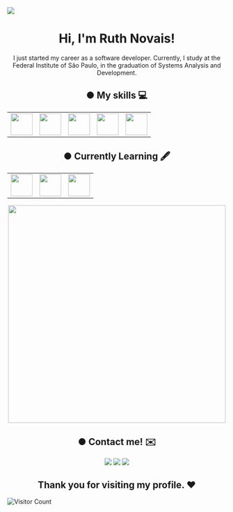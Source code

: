 <img src="https://i.pinimg.com/originals/4a/fd/e9/4afde9596bfe30a1bb56a556f1ffefa6.gif"/>

   
<h1 align="center"> Hi, I'm Ruth Novais!</h1>

<p align="center">I just started my career as a software developer.
Currently, I study at the Federal Institute of São Paulo, in the graduation of Systems Analysis and Development.</p>

<h2 align="center"> ● My skills 💻 </h2>
<table align="center">
   <tr>
      <td><img width="50" src="https://cdn.jsdelivr.net/gh/devicons/devicon/icons/cplusplus/cplusplus-original.svg"/></td>
      <td><img width="50" src="https://cdn.jsdelivr.net/gh/devicons/devicon/icons/c/c-original.svg" /></td>
      <td><img width="50" src="https://cdn.jsdelivr.net/gh/devicons/devicon/icons/javascript/javascript-original.svg" /></td>
      <td><img width="50" src="https://cdn.jsdelivr.net/gh/devicons/devicon/icons/html5/html5-original.svg" /></td>
      <td><img width="50" src="https://cdn.jsdelivr.net/gh/devicons/devicon/icons/css3/css3-original.svg" /></td>
    </tr>
</table>

<h2 align="center"> ● Currently Learning 🖋 </h2>

<table align="center">
    <tr>
      <td><img width="50" src="[https://cdn.jsdelivr.net/gh/devicons/devicon/icons/css3/css3-original.svg"></td>
      <td><img width="50" src="https://cdn.jsdelivr.net/gh/devicons/devicon/icons/mysql/mysql-original-wordmark.svg" /></td>
      <td><img width="50" src="https://cdn.jsdelivr.net/gh/devicons/devicon/icons/python/python-original-wordmark.svg" /></td>
    </tr>
</table>

<p align="center">
   <img width="500" src="https://64.media.tumblr.com/d0656ed01e4859cf2206b222a8e6e669/846bd7dddadb664b-af/s1280x1920/1d8fa13af5fd73565dd3bc4358e24e71041555ef.gif"/>
</p>

<h2 align="center"> ● Contact me! ✉️ </h2>

<div align="center">
<a href="https://instagram.com/_ruthlessn" target="_blank"><img src="https://img.shields.io/badge/-Instagram-%23E4405F?style=for-the-badge&logo=instagram&logoColor=white" target="_blank"></a>
<a href = "mailto:ruth.novais@aluno.ifsp.edu.br"><img src="https://img.shields.io/badge/Gmail-D14836?style=for-the-badge&logo=gmail&logoColor=white" target="_blank"></a>
<a href="https://www.linkedin.com/in/ruth-novais-039934194/" target="_blank"><img src="https://img.shields.io/badge/-LinkedIn-%230077B5?style=for-the-badge&logo=linkedin&logoColor=white" target="_blank"></a>   
</div>



<h2 align="center"> Thank you for visiting my profile. ❤️ </h2>

![Visitor Count](https://profile-counter.glitch.me/Ruthless-n/count.svg)

